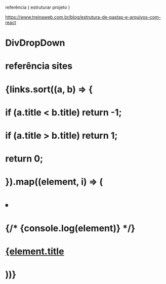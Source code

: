
referência ( estruturar projeto )

https://www.treinaweb.com.br/blog/estrutura-de-pastas-e-arquivos-com-react


 # DivDropDown
 #                 <span>
 #                       referência sites
 #                       <ul>
 #                           {links.sort((a, b) => {
 #                               if (a.title < b.title) return -1;
 #                               if (a.title > b.title) return 1;
 #                               return 0;
 #                           }).map((element, i) => (
 #                               <li key={i}>
 #                                   {/* {console.log(element)} */}
 #                                    <a href={element.href} target = "_blank" rel = "noopener noreferrer">{element.title<a>
 #                               </li>
 #                          ))}
 #                     </ul>
 #                   </span>